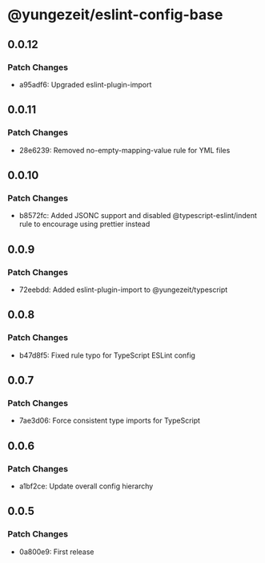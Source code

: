 # @yungezeit/eslint-config-base

## 0.0.12

### Patch Changes

- a95adf6: Upgraded eslint-plugin-import

## 0.0.11

### Patch Changes

- 28e6239: Removed no-empty-mapping-value rule for YML files

## 0.0.10

### Patch Changes

- b8572fc: Added JSONC support and disabled @typescript-eslint/indent rule to encourage using prettier instead

## 0.0.9

### Patch Changes

- 72eebdd: Added eslint-plugin-import to @yungezeit/typescript

## 0.0.8

### Patch Changes

- b47d8f5: Fixed rule typo for TypeScript ESLint config

## 0.0.7

### Patch Changes

- 7ae3d06: Force consistent type imports for TypeScript

## 0.0.6

### Patch Changes

- a1bf2ce: Update overall config hierarchy

## 0.0.5

### Patch Changes

- 0a800e9: First release
